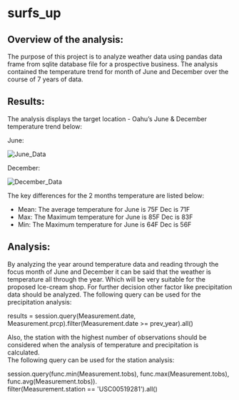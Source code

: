 # surfs_up
## Overview of the analysis:
The purpose of this project is to analyze weather data using pandas data frame from sqlite database file for a prospective business. The analysis contained the temperature trend for month of June and December over the course of 7 years of data.

## Results:
The analysis displays the target location - Oahu’s June & December temperature trend below: 

June:

![June_Data](https://user-images.githubusercontent.com/85530486/132963065-af8c85fd-6890-486d-84f2-2029572f77f9.png)

December:

![December_Data](https://user-images.githubusercontent.com/85530486/132963078-0a7e9135-4f34-4565-9703-96119097bec5.png)

The key differences for the 2 months temperature are listed below:
-	Mean: The average temperature for June is 75F Dec is 71F
-	Max: The Maximum temperature for June is 85F Dec is 83F
-	Min: The Maximum temperature for June is 64F Dec is 56F

## Analysis:
By analyzing the year around temperature data and reading through the focus month of June and December it can be said that the weather is temperature all through the year. Which will be very suitable for the proposed Ice-cream shop. For further decision other factor like precipitation data should be analyzed. 
The following query can be used for the precipitation analysis:

results = session.query(Measurement.date, Measurement.prcp).filter(Measurement.date >= prev_year).all()

Also, the station with the highest number of observations should be considered when the analysis of temperature and precipitation is calculated.  
The following query can be used for the station analysis:

session.query(func.min(Measurement.tobs), func.max(Measurement.tobs), func.avg(Measurement.tobs)).\
filter(Measurement.station == 'USC00519281').all()
